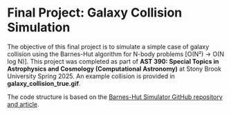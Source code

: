 # Final Project: Galaxy Collision Simulation

The objective of this final project is to simulate a simple case of galaxy collision using the Barnes-Hut algorithm for N-body problems [O(N²) → O(N log N)]. This project was completed as part of **AST 390: Special Topics in Astrophysics and Cosmology (Computational Astronomy)** at Stony Brook University Spring 2025. An example collision is provided in **galaxy_collision_true.gif**.

The code structure is based on the [Barnes-Hut Simulator GitHub repository and article](https://github.com/beltoforion/Barnes-Hut-Simulator).
